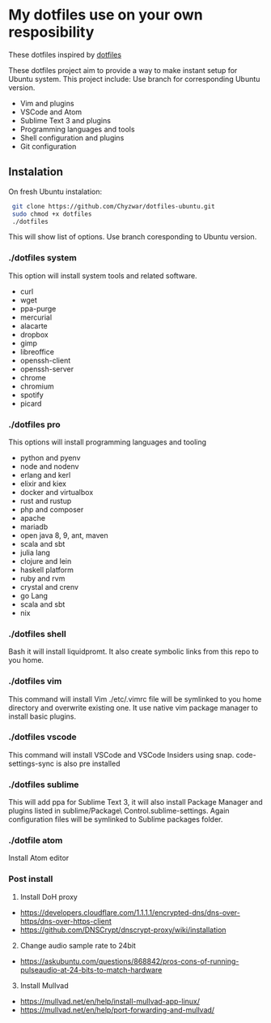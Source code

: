 # My dotfiles use on your own resposibility

These dotfiles inspired by [dotfiles](https://dotfiles.github.io/)

These dotfiles project aim to provide a way to make instant setup for Ubuntu system. This project include:
Use branch for corresponding Ubuntu version.

- Vim and plugins
- VSCode and Atom
- Sublime Text 3 and plugins
- Programming languages and tools
- Shell configuration and plugins
- Git configuration

## Instalation

On fresh Ubuntu instalation:

```sh
 git clone https://github.com/Chyzwar/dotfiles-ubuntu.git
 sudo chmod +x dotfiles
 ./dotfiles
```

This will show list of options. Use branch coresponding to Ubuntu version.

### ./dotfiles system

This option will install system tools and related software.

- curl
- wget
- ppa-purge
- mercurial
- alacarte
- dropbox
- gimp
- libreoffice
- openssh-client
- openssh-server
- chrome
- chromium
- spotify
- picard

### ./dotfiles pro

This options will install programming languages and tooling

- python and pyenv
- node and nodenv
- erlang and kerl
- elixir and kiex
- docker and virtualbox
- rust and rustup
- php and composer
- apache
- mariadb
- open java 8, 9, ant, maven
- scala and sbt
- julia lang
- clojure and lein
- haskell platform
- ruby and rvm
- crystal and crenv
- go Lang
- scala and sbt
- nix

### ./dotfiles shell

Bash it will install liquidpromt. It also create symbolic links from this repo to you home.

### ./dotfiles vim

This command will install Vim  ./etc/.vimrc file will be symlinked to you home directory and overwrite existing one.
It use native vim package manager to install basic plugins.

### ./dotfiles vscode

This command will install VSCode and VSCode Insiders using snap. code-settings-sync is also pre installed

### ./dotfiles sublime

This will add ppa for Sublime Text 3, it will also install Package Manager and plugins listed in sublime/Package\ Control.sublime-settings.
Again configuration files will be symlinked to Sublime packages folder.

### ./dotfile atom

Install Atom editor

### Post install

1. Install DoH proxy

  - https://developers.cloudflare.com/1.1.1.1/encrypted-dns/dns-over-https/dns-over-https-client
  - https://github.com/DNSCrypt/dnscrypt-proxy/wiki/installation
  
2. Change audio sample rate to 24bit

  - https://askubuntu.com/questions/868842/pros-cons-of-running-pulseaudio-at-24-bits-to-match-hardware

3. Install Mullvad

  - https://mullvad.net/en/help/install-mullvad-app-linux/
  - https://mullvad.net/en/help/port-forwarding-and-mullvad/